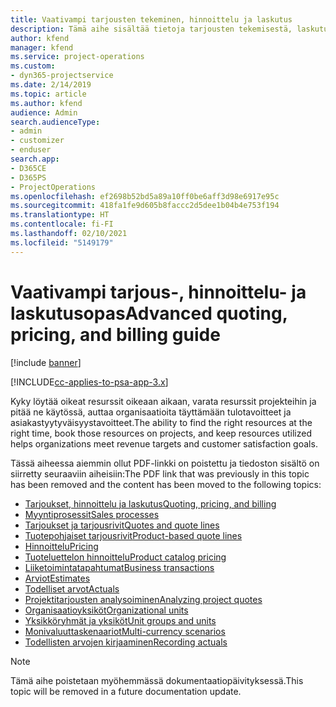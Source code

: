 ```yaml
---
title: Vaativampi tarjousten tekeminen, hinnoittelu ja laskutus
description: Tämä aihe sisältää tietoja tarjousten tekemisestä, laskutuksesta ja hinnoittelusta Project Service Automationissa.
author: kfend
manager: kfend
ms.service: project-operations
ms.custom:
- dyn365-projectservice
ms.date: 2/14/2019
ms.topic: article
ms.author: kfend
audience: Admin
search.audienceType:
- admin
- customizer
- enduser
search.app:
- D365CE
- D365PS
- ProjectOperations
ms.openlocfilehash: ef2698b52bd5a89a10ff0be6aff3d98e6917e95c
ms.sourcegitcommit: 418fa1fe9d605b8faccc2d5dee1b04b4e753f194
ms.translationtype: HT
ms.contentlocale: fi-FI
ms.lasthandoff: 02/10/2021
ms.locfileid: "5149179"
---
```

# <a name="advanced-quoting-pricing-and-billing-guide"></a><span data-ttu-id="5bcc9-103">Vaativampi tarjous-, hinnoittelu- ja laskutusopas</span><span class="sxs-lookup"><span data-stu-id="5bcc9-103">Advanced quoting, pricing, and billing guide</span></span>

[!include [banner](../../includes/psa-now-project-operations.md)]

[!INCLUDE[cc-applies-to-psa-app-3.x](../../includes/cc-applies-to-psa-app-3x.md)]

<span data-ttu-id="5bcc9-104">Kyky löytää oikeat resurssit oikeaan aikaan, varata resurssit projekteihin ja pitää ne käytössä, auttaa organisaatioita täyttämään tulotavoitteet ja asiakastyytyväisyystavoitteet.</span><span class="sxs-lookup"><span data-stu-id="5bcc9-104">The ability to find the right resources at the right time, book those resources on projects, and keep resources utilized helps organizations meet revenue targets and customer satisfaction goals.</span></span> 

<span data-ttu-id="5bcc9-105">Tässä aiheessa aiemmin ollut PDF-linkki on poistettu ja tiedoston sisältö on siirretty seuraaviin aiheisiin:</span><span class="sxs-lookup"><span data-stu-id="5bcc9-105">The PDF link that was previously in this topic has been removed and the content has been moved to the following topics:</span></span>

- [<span data-ttu-id="5bcc9-106">Tarjoukset, hinnoittelu ja laskutus</span><span class="sxs-lookup"><span data-stu-id="5bcc9-106">Quoting, pricing, and billing</span></span>](../quote-bill-price.md)
- [<span data-ttu-id="5bcc9-107">Myyntiprosessit</span><span class="sxs-lookup"><span data-stu-id="5bcc9-107">Sales processes</span></span>](../basic-sales-process.md)
- [<span data-ttu-id="5bcc9-108">Tarjoukset ja tarjousrivit</span><span class="sxs-lookup"><span data-stu-id="5bcc9-108">Quotes and quote lines</span></span>](../basic-quote-lines.md)
- [<span data-ttu-id="5bcc9-109">Tuotepohjaiset tarjousrivit</span><span class="sxs-lookup"><span data-stu-id="5bcc9-109">Product-based quote lines</span></span>](../product-based-quote-lines.md)
- [<span data-ttu-id="5bcc9-110">Hinnoittelu</span><span class="sxs-lookup"><span data-stu-id="5bcc9-110">Pricing</span></span>](../basic-pricing.md)
- [<span data-ttu-id="5bcc9-111">Tuoteluettelon hinnoittelu</span><span class="sxs-lookup"><span data-stu-id="5bcc9-111">Product catalog pricing</span></span>](../product-catalog-pricing.md)
- [<span data-ttu-id="5bcc9-112">Liiketoimintatapahtumat</span><span class="sxs-lookup"><span data-stu-id="5bcc9-112">Business transactions</span></span>](../basic-business-transactions.md)
- [<span data-ttu-id="5bcc9-113">Arviot</span><span class="sxs-lookup"><span data-stu-id="5bcc9-113">Estimates</span></span>](../estimates.md)
- [<span data-ttu-id="5bcc9-114">Todelliset arvot</span><span class="sxs-lookup"><span data-stu-id="5bcc9-114">Actuals</span></span>](../actuals.md)
- [<span data-ttu-id="5bcc9-115">Projektitarjousten analysoiminen</span><span class="sxs-lookup"><span data-stu-id="5bcc9-115">Analyzing project quotes</span></span>](../basic-analyzing-quotes.md)
- [<span data-ttu-id="5bcc9-116">Organisaatioyksiköt</span><span class="sxs-lookup"><span data-stu-id="5bcc9-116">Organizational units</span></span>](../advanced-organizational.md)
- [<span data-ttu-id="5bcc9-117">Yksikköryhmät ja yksiköt</span><span class="sxs-lookup"><span data-stu-id="5bcc9-117">Unit groups and units</span></span>](../advanced-units.md)
- [<span data-ttu-id="5bcc9-118">Monivaluuttaskenaariot</span><span class="sxs-lookup"><span data-stu-id="5bcc9-118">Multi-currency scenarios</span></span>](../advanced-currency.md)
- [<span data-ttu-id="5bcc9-119">Todellisten arvojen kirjaaminen</span><span class="sxs-lookup"><span data-stu-id="5bcc9-119">Recording actuals</span></span>](../advanced-actuals.md)

> [!NOTE]
> <span data-ttu-id="5bcc9-120">Tämä aihe poistetaan myöhemmässä dokumentaatiopäivityksessä.</span><span class="sxs-lookup"><span data-stu-id="5bcc9-120">This topic will be removed in a future documentation update.</span></span> 
